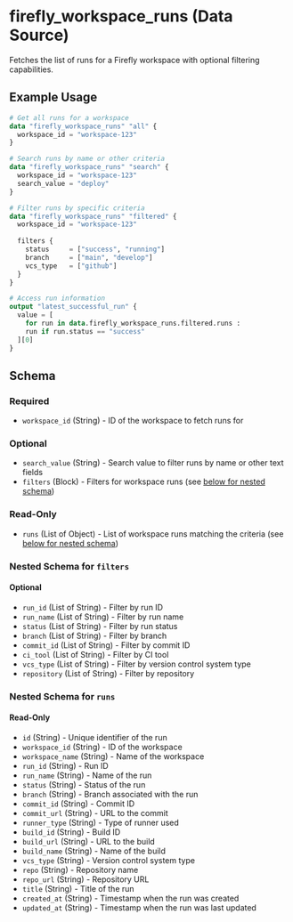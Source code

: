 # firefly_workspace_runs (Data Source)

Fetches the list of runs for a Firefly workspace with optional filtering capabilities.

## Example Usage

```terraform
# Get all runs for a workspace
data "firefly_workspace_runs" "all" {
  workspace_id = "workspace-123"
}

# Search runs by name or other criteria
data "firefly_workspace_runs" "search" {
  workspace_id = "workspace-123"
  search_value = "deploy"
}

# Filter runs by specific criteria
data "firefly_workspace_runs" "filtered" {
  workspace_id = "workspace-123"
  
  filters {
    status     = ["success", "running"]
    branch     = ["main", "develop"]
    vcs_type   = ["github"]
  }
}

# Access run information
output "latest_successful_run" {
  value = [
    for run in data.firefly_workspace_runs.filtered.runs :
    run if run.status == "success"
  ][0]
}
```

## Schema

### Required

- `workspace_id` (String) - ID of the workspace to fetch runs for

### Optional

- `search_value` (String) - Search value to filter runs by name or other text fields
- `filters` (Block) - Filters for workspace runs (see [below for nested schema](#nestedblock--filters))

### Read-Only

- `runs` (List of Object) - List of workspace runs matching the criteria (see [below for nested schema](#nestedatt--runs))

<a id="nestedblock--filters"></a>
### Nested Schema for `filters`

#### Optional

- `run_id` (List of String) - Filter by run ID
- `run_name` (List of String) - Filter by run name
- `status` (List of String) - Filter by run status
- `branch` (List of String) - Filter by branch
- `commit_id` (List of String) - Filter by commit ID
- `ci_tool` (List of String) - Filter by CI tool
- `vcs_type` (List of String) - Filter by version control system type
- `repository` (List of String) - Filter by repository

<a id="nestedatt--runs"></a>
### Nested Schema for `runs`

#### Read-Only

- `id` (String) - Unique identifier of the run
- `workspace_id` (String) - ID of the workspace
- `workspace_name` (String) - Name of the workspace
- `run_id` (String) - Run ID
- `run_name` (String) - Name of the run
- `status` (String) - Status of the run
- `branch` (String) - Branch associated with the run
- `commit_id` (String) - Commit ID
- `commit_url` (String) - URL to the commit
- `runner_type` (String) - Type of runner used
- `build_id` (String) - Build ID
- `build_url` (String) - URL to the build
- `build_name` (String) - Name of the build
- `vcs_type` (String) - Version control system type
- `repo` (String) - Repository name
- `repo_url` (String) - Repository URL
- `title` (String) - Title of the run
- `created_at` (String) - Timestamp when the run was created
- `updated_at` (String) - Timestamp when the run was last updated